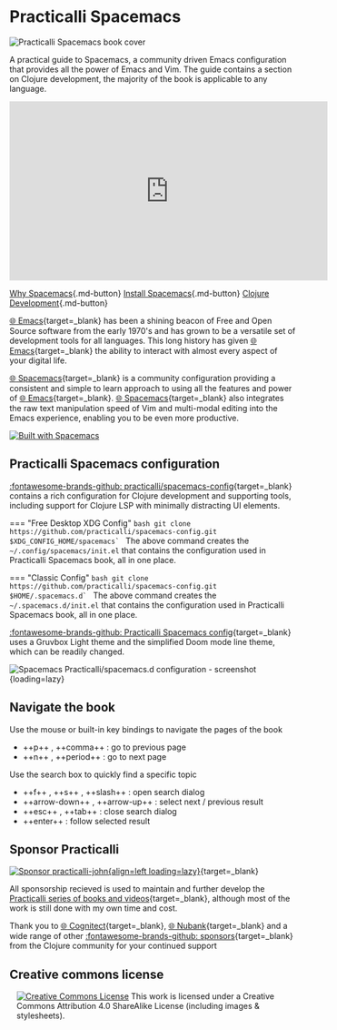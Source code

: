 # Practicalli Spacemacs

![Practicalli Spacemacs book cover](https://raw.githubusercontent.com/practicalli/graphic-design/live/book-covers/practicalli-spacemacs-book-banner.png)

A practical guide to Spacemacs, a community driven Emacs configuration that provides all the power of Emacs and Vim.  The guide contains a section on Clojure development, the majority of the book is applicable to any language.

<p style="text-align:center">
<iframe width="560" height="315" src="https://www.youtube.com/embed/NDrpclY54E0" title="YouTube video player" frameborder="0" allow="accelerometer; autoplay; clipboard-write; encrypted-media; gyroscope; picture-in-picture" allowfullscreen></iframe>
</p>

[Why Spacemacs](why-spacemacs/){.md-button}
[Install Spacemacs](/spacemacs/install-spacemacs/){.md-button}
[Clojure Development](/spacemacs/clojure-development/){.md-button}

[:globe_with_meridians: Emacs](https://www.gnu.org/software/emacs/){target=_blank} has been a shining beacon of Free and Open Source software from the early 1970's and has grown to be a versatile set of development tools for all languages.  This long history has given [:globe_with_meridians: Emacs](https://www.gnu.org/software/emacs/){target=_blank} the ability to interact with almost every aspect of your digital life.

[:globe_with_meridians: Spacemacs](http://spacemacs.org/){target=_blank} is a community configuration providing a consistent and simple to learn approach to using all the features and power of [:globe_with_meridians: Emacs](https://www.gnu.org/software/emacs/){target=_blank}.  [:globe_with_meridians: Spacemacs](https://spacemacs.org){target=_blank} also integrates the raw text manipulation speed of Vim and multi-modal editing into the Emacs experience, enabling you to be even more productive.

[![Built with Spacemacs](https://cdn.rawgit.com/syl20bnr/spacemacs/442d025779da2f62fc86c2082703697714db6514/assets/spacemacs-badge.svg)](http://github.com/syl20bnr/spacemacs)


## Practicalli Spacemacs configuration

[:fontawesome-brands-github: practicalli/spacemacs-config](https://github.com/practicalli/spacemacs-config){target=_blank} contains a rich configuration for Clojure development and supporting tools, including support for Clojure LSP with minimally distracting UI elements.

=== "Free Desktop XDG Config"
    ```bash
    git clone https://github.com/practicalli/spacemacs-config.git $XDG_CONFIG_HOME/spacemacs`
    ```
    The above command creates the `~/.config/spacemacs/init.el` that contains the configuration used in Practicalli Spacemacs book, all in one place.

=== "Classic Config"
    ```bash
    git clone https://github.com/practicalli/spacemacs-config.git $HOME/.spacemacs.d`
    ```
    The above command creates the `~/.spacemacs.d/init.el` that contains the configuration used in Practicalli Spacemacs book, all in one place.


[:fontawesome-brands-github: Practicalli Spacemacs config](https://github.com/practicalli/spacemacs-config){target=_blank} uses a Gruvbox Light theme and the simplified Doom mode line theme, which can be readily changed.

![Spacemacs Practicalli/spacemacs.d configuration - screenshot](https://raw.githubusercontent.com/practicalli/graphic-design/live/editors/spacemacs/screenshots/spacemacs-clojure-example-buffers-bank-account-spec.png){loading=lazy}


## Navigate the book

Use the mouse or built-in key bindings to navigate the pages of the book

- ++p++ , ++comma++ : go to previous page
- ++n++ , ++period++ : go to next page

Use the search box to quickly find a specific topic

- ++f++ , ++s++ , ++slash++ : open search dialog
- ++arrow-down++ , ++arrow-up++ : select next / previous result
- ++esc++ , ++tab++ : close search dialog
- ++enter++ : follow selected result


## Sponsor Practicalli

[![Sponsor practicalli-john](https://raw.githubusercontent.com/practicalli/graphic-design/live/buttons/practicalli-github-sponsors-button.png){align=left loading=lazy}](https://github.com/sponsors/practicalli-john/){target=_blank}

All sponsorship recieved is used to maintain and further develop the [Practicalli series of books and videos](https://practical.li/){target=_blank}, although most of the work is still done with my own time and cost.

Thank you to [:globe_with_meridians: Cognitect](https://www.cognitect.com/){target=_blank}, [:globe_with_meridians: Nubank](https://nubank.com.br/){target=_blank} and a wide range of other [:fontawesome-brands-github: sponsors](https://github.com/sponsors/practicalli-john#sponsors){target=_blank} from the Clojure community for your continued support


## Creative commons license

<div style="width:95%; margin:auto;">
  <a rel="license" href="http://creativecommons.org/licenses/by-sa/4.0/"><img alt="Creative Commons License" style="border-width:0" src="https://i.creativecommons.org/l/by-sa/4.0/88x31.png" /></a>
  This work is licensed under a Creative Commons Attribution 4.0 ShareAlike License (including images & stylesheets).
</div>
